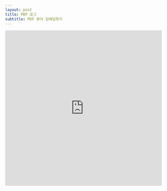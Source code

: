 ```yaml
---
layout: post
title: PDF 로그
subtitle: PDF 뷰어 임베딩하기
---
```

<iframe src="https://drive.google.com/file/d/1_bDX8Y_As3IBH8GFtBVZkFmSi_wwPFCx/preview" frameborder="0" height="500px" width="100%"></iframe>
